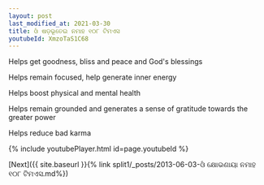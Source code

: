 ```yaml
---
layout: post
last_modified_at: 2021-03-30
title: ଓଁ ଷଡ଼ଭୂତେଇ ନମାହ ୧୦୮ ଟିମଏସ
youtubeId: XmzoTaS1C68
---
```

 
 
Helps get goodness, bliss and peace and God's blessings
 
Helps remain focused, help generate inner energy 
 
Helps boost physical and mental health 
 
Helps remain grounded and generates a sense of gratitude towards the greater power 
 
Helps reduce bad karma
 
 
 
 


{% include youtubePlayer.html id=page.youtubeId %}
 
[Next]({{ site.baseurl }}{% link  split1/_posts/2013-06-03-ଓଁ କ୍ଷୋଭଣାୟା ନମାହ ୧୦୮ ଟିମଏସ.md%})
 
